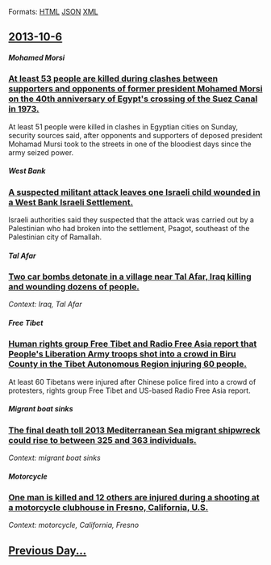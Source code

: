 
Formats: [HTML](2013/10/6/index.html)  [JSON](2013/10/6/index.json)  [XML](2013/10/6/index.xml)  

## [2013-10-6](/news/2013/10/6/index.md)

##### Mohamed Morsi
### [At least 53 people are killed during clashes between supporters and opponents of former president Mohamed Morsi on the 40th anniversary of Egypt's crossing of the Suez Canal in 1973. ](/news/2013/10/6/at-least-53-people-are-killed-during-clashes-between-supporters-and-opponents-of-former-president-mohamed-morsi-on-the-40th-anniversary-of-e.md)
At least 51 people were killed in clashes in Egyptian cities on Sunday, security sources said, after opponents and supporters of deposed president Mohamad Mursi took to the streets in one of the bloodiest days since the army seized power.

##### West Bank
### [A suspected militant attack leaves one Israeli child wounded in a West Bank Israeli Settlement. ](/news/2013/10/6/a-suspected-militant-attack-leaves-one-israeli-child-wounded-in-a-west-bank-israeli-settlement.md)
Israeli authorities said they suspected that the attack was carried out by a Palestinian who had broken into the settlement, Psagot, southeast of the Palestinian city of Ramallah.

##### Tal Afar
### [Two car bombs detonate in a village near Tal Afar, Iraq killing and wounding dozens of people. ](/news/2013/10/6/two-car-bombs-detonate-in-a-village-near-tal-afar-iraq-killing-and-wounding-dozens-of-people.md)
_Context: Iraq, Tal Afar_

##### Free Tibet
### [Human rights group Free Tibet and Radio Free Asia report that People's Liberation Army troops shot into a crowd in Biru County in the Tibet Autonomous Region injuring 60 people. ](/news/2013/10/6/human-rights-group-free-tibet-and-radio-free-asia-report-that-people-s-liberation-army-troops-shot-into-a-crowd-in-biru-county-in-the-tibet.md)
At least 60 Tibetans were injured after Chinese police fired into a crowd of protesters, rights group Free Tibet and US-based Radio Free Asia report.

##### Migrant boat sinks
### [The final death toll 2013 Mediterranean Sea migrant shipwreck could rise to between 325 and 363 individuals. ](/news/2013/10/6/the-final-death-toll-2013-mediterranean-sea-migrant-shipwreck-could-rise-to-between-325-and-363-individuals.md)
_Context: migrant boat sinks_

##### Motorcycle
### [One man is killed and 12 others are injured during a shooting at a motorcycle clubhouse in Fresno, California, U.S. ](/news/2013/10/6/one-man-is-killed-and-12-others-are-injured-during-a-shooting-at-a-motorcycle-clubhouse-in-fresno-california-u-s.md)
_Context: motorcycle, California, Fresno_

## [Previous Day...](/news/2013/10/5/index.md)

